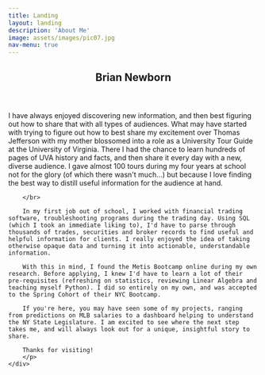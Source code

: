 ```yaml
---
title: Landing
layout: landing
description: 'About Me'
image: assets/images/pic07.jpg
nav-menu: true
---
```


<!-- Main -->
<div id="main">

<!-- One -->
<section id="one">
	<div class="inner">
		<header class="major">
			<h2>Brian Newborn</h2>
		</header>
		<p>I have always enjoyed discovering new information, and then best figuring out how to share that with all types of audiences. What may have started with trying to figure out how to best share my excitement over Thomas Jefferson with my mother blossomed into a role as a University Tour Guide at the University of Virginia. There I had the chance to learn hundreds of pages of UVA history and facts, and then share it every day with a new, diverse audience. I gave almost 100 tours during my four years at school not for the glory (of which there wasn't much...) but because I love finding the best way to distill useful information for the audience at hand.

		</br>

		In my first job out of school, I worked with financial trading software, troubleshooting programs during the trading day. Using SQL (which I took an immediate liking to), I'd have to parse through thousands of trades, securities and broker records to find useful and helpful information for clients. I really enjoyed the idea of taking otherwise opaque data and turning it into actionable, understandable information.

		With this in mind, I found the Metis Bootcamp online during my own research. Before applying, I knew I'd have to learn a lot of their pre-requisites (refreshing on statistics, reviewing Linear Algebra and teaching myself Python). I did so entirely on my own, and was accepted to the Spring Cohort of their NYC Bootcamp.

		If you're here, you may have seen some of my projects, ranging from predictions on MLB salaries to a dashboard helping to understand the NY State Legislature. I am excited to see where the next step takes me, and will always look out for a unique, insightful story to share.

		Thanks for visiting!
		</p>
	</div>
</section>

</div>
